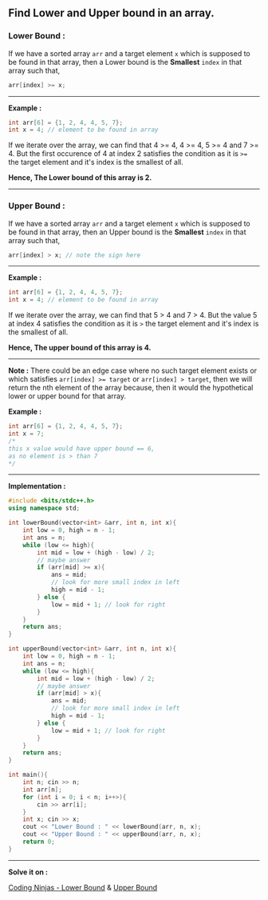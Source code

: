 ## Find Lower and Upper bound in an array.

### Lower Bound :

If we have a sorted array `arr` and a target element `x` which is supposed to be found in that array, then a Lower bound is the **Smallest** `index` in that array such that,

```cpp
arr[index] >= x;
```

---

**Example :**

```cpp
int arr[6] = {1, 2, 4, 4, 5, 7};
int x = 4; // element to be found in array
```

If we iterate over the array, we can find that 4 >= 4, 4 >= 4, 5 >= 4 and 7 >= 4. But the first occurence of 4 at index 2 satisfies the condition as it is `>=` the target element and it's index is the smallest of all.

**Hence, The Lower bound of this array is 2.**

---

### Upper Bound :

If we have a sorted array `arr` and a target element `x` which is supposed to be found in that array, then an Upper bound is the **Smallest** `index` in that array such that,

```cpp
arr[index] > x; // note the sign here
```

---

**Example :**

```cpp
int arr[6] = {1, 2, 4, 4, 5, 7};
int x = 4; // element to be found in array
```

If we iterate over the array, we can find that 5 > 4 and 7 > 4. But the value 5 at index 4 satisfies the condition as it is `>` the target element and it's index is the smallest of all.

**Hence, The upper bound of this array is 4.**

---

**Note :** There could be an edge case where no such target element exists or which satisfies `arr[index] >= target` or `arr[index] > target`, then we will return the nth element of the array because, then it would the hypothetical lower or upper bound for that array.

**Example :**

```cpp
int arr[6] = {1, 2, 4, 4, 5, 7};
int x = 7;
/*
this x value would have upper bound == 6,
as no element is > than 7
*/
```

---

**Implementation :**

```cpp
#include <bits/stdc++.h>
using namespace std;

int lowerBound(vector<int> &arr, int n, int x){
    int low = 0, high = n - 1;
    int ans = n;
    while (low <= high){
        int mid = low + (high - low) / 2;
        // maybe answer
        if (arr[mid] >= x){
            ans = mid;
            // look for more small index in left
            high = mid - 1;
        } else {
            low = mid + 1; // look for right
        }
    }
    return ans;
}

int upperBound(vector<int> &arr, int n, int x){
    int low = 0, high = n - 1;
    int ans = n;
    while (low <= high){
        int mid = low + (high - low) / 2;
        // maybe answer
        if (arr[mid] > x){
            ans = mid;
            // look for more small index in left
            high = mid - 1;
        } else {
            low = mid + 1; // look for right
        }
    }
    return ans;
}

int main(){
    int n; cin >> n;
    int arr[n];
    for (int i = 0; i < n; i++>){
        cin >> arr[i];
    }
    int x; cin >> x;
    cout << "Lower Bound : " << lowerBound(arr, n, x);
    cout << "Upper Bound : " << upperBound(arr, n, x);
    return 0;
}
```

---

**Solve it on :**

[Coding Ninjas - Lower Bound](https://www.codingninjas.com/studio/problems/lower-bound_8165382?utm_source=striver&utm_medium=website&utm_campaign=a_zcoursetuf) & [Upper Bound](https://www.codingninjas.com/studio/problems/implement-upper-bound_8165383?utm_source=striver&utm_medium=website&utm_campaign=a_zcoursetuf)
